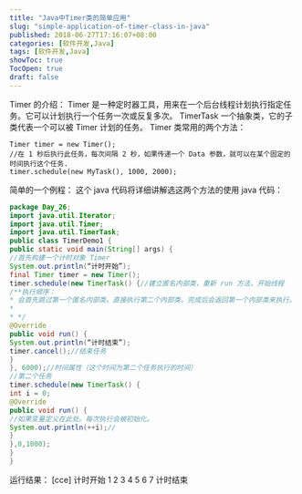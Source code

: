 ```yaml
---
title: "Java中Timer类的简单应用"
slug: "simple-application-of-timer-class-in-java"
published: 2018-06-27T17:16:07+08:00
categories: [软件开发,Java]
tags: [软件开发,Java]
showToc: true
TocOpen: true
draft: false
---
```

Timer 的介绍：
Timer 是一种定时器工具，用来在一个后台线程计划执行指定任务。它可以计划执行一个任务一次或反复多次。
TimerTask 一个抽象类，它的子类代表一个可以被 Timer 计划的任务。
Timer 类常用的两个方法：
<!--more-->
```
Timer timer = new Timer();
//在 1 秒后执行此任务，每次间隔 2 秒，如果传递一个 Data 参数，就可以在某个固定的时间执行这个任务.
timer.schedule(new MyTask(), 1000, 2000);
```
简单的一个例程：
这个 java 代码将详细讲解选这两个方法的使用
java 代码：
```java
package Day_26;
import java.util.Iterator;
import java.util.Timer;
import java.util.TimerTask;
public class TimerDemo1 {
public static void main(String[] args) {
//首先构建一个计时对象 Timer
System.out.println(“计时开始”);
final Timer timer = new Timer();
timer.schedule(new TimerTask() {//建立匿名内部类，重新 run 方法，开始线程
/**执行顺序：
* 会首先跳过第一个匿名内部类。直接执行第二个内部类，完成后会返回第一个内部类来执行。
*
* */
@Override
public void run() {
System.out.println(“计时结束”);
timer.cancel();//结束任务
}
}, 6000);//时间属性（这个时间为第二个任务执行的时间）
//第二个任务
timer.schedule(new TimerTask() {
int i = 0;
@Override
public void run() {
//如果变量定义在此处。每次执行会被初始化。
System.out.println(++i);//
}
},0,1000);
}
}
```
运行结果：
[cce]
计时开始
1
2
3
4
5
6
7
计时结束
